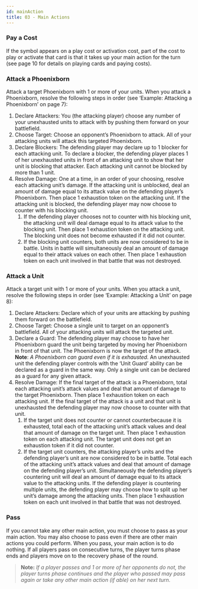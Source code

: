 ```yaml
---
id: mainAction
title: 03 - Main Actions
---
```


### Pay a Cost

If the symbol appears on a play cost or activation cost, part of the cost to play or activate that card is that it takes up your main action for the turn (see page 10 for details on playing cards and paying costs).

### Attack a Phoenixborn

Attack a target Phoenixborn with 1 or more of your units.  When you attack a Phoenixborn, resolve the following steps in order (see ‘Example: Attacking a Phoenixborn’ on page 7):

1. Declare Attackers: You (the attacking player) choose any number of your unexhausted units to attack with by pushing them forward on your battlefield.
2. Choose Target: Choose an opponent’s Phoenixborn to attack. All of your attacking units will attack this targeted Phoenixborn.
3. Declare Blockers: The defending player may declare up to 1 blocker for each attacking unit.  To declare a blocker, the defending player places 1 of her unexhausted units in front of an attacking unit to show that her unit is blocking that attacker.  Each attacking unit cannot be blocked by more than 1 unit.
4. Resolve Damage: One at a time, in an order of your choosing, resolve each attacking unit’s damage. If the attacking unit is unblocked, deal an amount of damage equal to its attack value on the defending player’s Phoenixborn. Then place 1 exhaustion token on the attacking unit.  If the attacking unit is blocked, the defending player may now choose to counter with his blocking unit.
    1. If the defending player chooses not to counter with his blocking unit, the attacking unit will deal damage equal to its attack value to the blocking unit. Then place 1 exhaustion token on the attacking unit. The blocking unit does not become exhausted if it did not counter.
    2. If the blocking unit counters, both units are now considered to be in battle. Units in battle will simultaneously deal an amount of damage equal to their attack values on each other. Then place 1 exhaustion token on each unit involved in that battle that was not destroyed.

### Attack a Unit

Attack a target unit with 1 or more of your units.  When you attack a unit, resolve the following steps in order (see ‘Example: Attacking a Unit’ on page 8):

1. Declare Attackers: Declare which of your units are attacking by pushing them forward on the battlefield.
2. Choose Target: Choose a single unit to target on an opponent’s battlefield. All of your attacking units will attack the targeted unit.
3. Declare a Guard: The defending player may choose to have her Phoenixborn guard the unit being targeted by moving her Phoenixborn in front of that unit.  The Phoenixborn is now the target of the attack. **Note**: *A Phoenixborn can guard even if it is exhausted.* An unexhausted unit the defending player controls with the ‘Unit Guard’ ability can be declared as a guard in the same way. Only a single unit can be declared as a guard for any given attack.
4. Resolve Damage: If the final target of the attack is a Phoenixborn, total each attacking unit’s attack values and deal that amount of damage to the target Phoenixborn. Then place 1 exhaustion token on each attacking unit. If the final target of the attack is a unit and that unit is unexhausted the defending player may now choose to counter with that unit.
   1. If the target unit does not counter or cannot counterbecause it is exhausted, total each of the attacking unit’s attack values and deal that amount of damage on the target unit. Then place 1 exhaustion token on each attacking unit. The target unit does not get an exhaustion token if it did not counter.
   2. If the target unit counters, the attacking player’s units and the defending player’s unit are now considered to be in battle. Total each of the attacking unit’s attack values and deal that amount of damage on the defending player’s unit. Simultaneously the defending player’s countering unit will deal an amount of damage equal to its attack value to the attacking units. If the defending player is countering multiple units, the defending player may choose how to split up her unit’s damage among the attacking units. Then place 1 exhaustion token on each unit involved in that battle that was not destroyed.

### Pass

If you cannot take any other main action, you must choose to pass as your main action. You may also choose to pass even if there are other main actions you could perform.   When you pass, your main action is to do nothing.  If all players pass on consecutive turns, the player turns phase ends and players move on to the recovery phase of the round.

> **Note:** *If a player passes and 1 or more of her opponents do not, the player turns phase continues and the player who passed may pass again or take any other main action (if able) on her next turn.*
